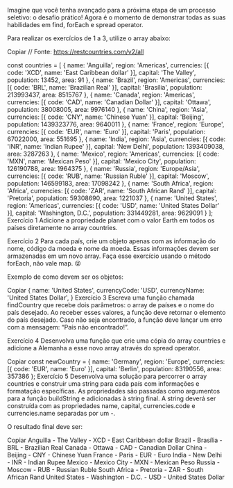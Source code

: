 Imagine que você tenha avançado para a próxima etapa de um processo seletivo: o desafio prático! Agora é o momento de demonstrar todas as suas habilidades em find, forEach e spread operator.

Para realizar os exercícios de 1 a 3, utilize o array abaixo:

Copiar
// Fonte: <https://restcountries.com/v2/all>

const countries = [
  {
    name: 'Anguilla',
    region: 'Americas',
    currencies: [{ code: 'XCD', name: 'East Caribbean dollar' }],
    capital: 'The Valley',
    population: 13452,
    area: 91
  },
  {
    name: 'Brazil',
    region: 'Americas',
    currencies: [{ code: 'BRL', name: 'Brazilian Real' }],
    capital: 'Brasília',
    population: 213993437,
    area: 8515767
  },
  {
    name: 'Canada',
    region: 'Americas',
    currencies: [{ code: 'CAD', name: 'Canadian Dollar' }],
    capital: 'Ottawa',
    population: 38008005,
    area: 9976140
  },
  {
    name: 'China',
    region: 'Asia',
    currencies: [{ code: 'CNY', name: 'Chinese Yuan' }],
    capital: 'Beijing',
    population: 1439323776,
    area: 9640011
  },
  {
    name: 'France',
    region: 'Europe',
    currencies: [{ code: 'EUR', name: 'Euro' }],
    capital: 'Paris',
    population: 67022000,
    area: 551695
  },
  {
    name: 'India',
    region: 'Asia',
    currencies: [{ code: 'INR', name: 'Indian Rupee' }],
    capital: 'New Delhi',
    population: 1393409038,
    area: 3287263
  },
  {
    name: 'Mexico',
    region: 'Americas',
    currencies: [{ code: 'MXN', name: 'Mexican Peso' }],
    capital: 'Mexico City',
    population: 126190788,
    area: 1964375
  },
  {
    name: 'Russia',
    region: 'Europe/Asia',
    currencies: [{ code: 'RUB', name: 'Russian Ruble' }],
    capital: 'Moscow',
    population: 146599183,
    area: 17098242
  },
  {
    name: 'South Africa',
    region: 'Africa',
    currencies: [{ code: 'ZAR', name: 'South African Rand' }],
    capital: 'Pretoria',
    population: 59308690,
    area: 1221037
  },
  {
    name: 'United States',
    region: 'Americas',
    currencies: [{ code: 'USD', name: 'United States Dollar' }],
    capital: 'Washington, D.C.',
    population: 331449281,
    area: 9629091
  }
];
Exercício 1
Adicione a propriedade planet com o valor Earth em todos os países diretamente no array countries.

Exercício 2
Para cada país, crie um objeto apenas com as informação do nome, código da moeda e nome da moeda. Essas informações devem ser armazenadas em um novo array. Faça esse exercício usando o método forEach, não vale map. 😜

Exemplo de como devem ser os objetos:

Copiar
{
  name: 'United States',
  currencyCode: 'USD',
  currencyName: 'United States Dollar',
}
Exercício 3
Escreva uma função chamada findCountry que recebe dois parâmetros: o array de países e o nome do país desejado. Ao receber esses valores, a função deve retornar o elemento do país desejado. Caso não seja encontrado, a função deve lançar um erro com a mensagem: “País não encontrado!”.

Exercício 4
Desenvolva uma função que crie uma cópia do array countries e adicione a Alemanha a esse novo array através do spread operator.

Copiar
const newCountry = {
  name: 'Germany',
  region: 'Europe',
  currencies: [{ code: 'EUR', name: 'Euro' }],
  capital: 'Berlin',
  population: 83190556,
  area: 357386
};
Exercício 5
Desenvolva uma solução para percorrer o array countries e construir uma string para cada país com informações e formatação específicas. As propriedades são passadas como argumentos para a função buildString e adicionadas à string final. A string deverá ser construída com as propriedades name, capital, currencies.code e currencies.name separadas por um -.

O resultado final deve ser:

Copiar
Anguilla - The Valley - XCD - East Caribbean dollar
Brazil - Brasília - BRL - Brazilian Real
Canada - Ottawa - CAD - Canadian Dollar
China - Beijing - CNY - Chinese Yuan
France - Paris - EUR - Euro
India - New Delhi - INR - Indian Rupee
Mexico - Mexico City - MXN - Mexican Peso
Russia - Moscow - RUB - Russian Ruble
South Africa - Pretoria - ZAR - South African Rand
United States - Washington -  D.C. - USD - United States Dollar